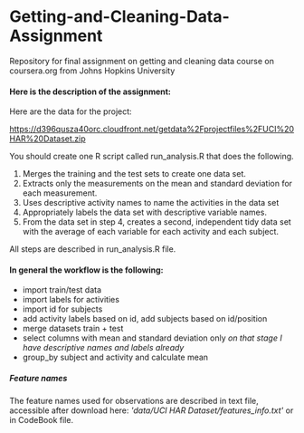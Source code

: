 # Getting-and-Cleaning-Data-Assignment
Repository for final assignment on getting and cleaning data course on coursera.org from Johns Hopkins University 

#### Here is the description of the assignment:
Here are the data for the project:

https://d396qusza40orc.cloudfront.net/getdata%2Fprojectfiles%2FUCI%20HAR%20Dataset.zip

You should create one R script called run_analysis.R that does the following.

1. Merges the training and the test sets to create one data set.
2. Extracts only the measurements on the mean and standard deviation for each measurement.
3. Uses descriptive activity names to name the activities in the data set
4. Appropriately labels the data set with descriptive variable names.
5. From the data set in step 4, creates a second, independent tidy data set with the average of each variable for each activity and each subject.

All steps are described in run_analysis.R file. 

#### In general the workflow is the following:


* import train/test data
* import labels for activities
* import id for subjects
* add activity labels based on id, add subjects based on id/position
* merge datasets train + test
* select columns with mean and standard deviation only
*on that stage I have descriptive names and labels already*
* group_by subject and activity and calculate mean
 
##### Feature names
The feature names used for observations are described in text file, accessible after download here: *'data/UCI HAR Dataset/features_info.txt'* or in CodeBook file.

